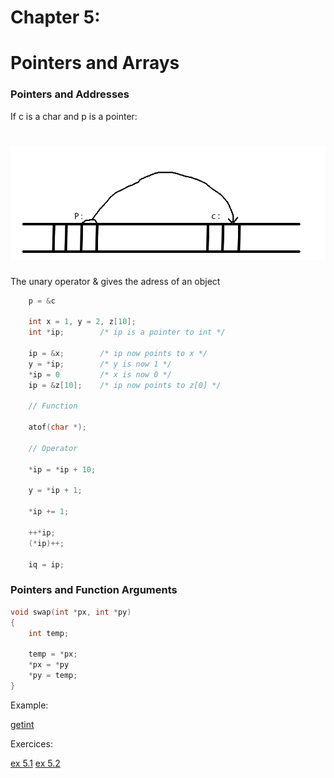# Chapter 5:
# Pointers and Arrays

### Pointers and Addresses

If c is a char and p is a pointer:

<h1 align="center">
    <img src="./diagram/pointeurPC.png">
</h1>

The unary operator & gives the adress of an object

```c
    p = &c

    int x = 1, y = 2, z[10];
    int *ip;        /* ip is a pointer to int */

    ip = &x;        /* ip now points to x */
    y = *ip;        /* y is now 1 */
    *ip = 0         /* x is now 0 */
    ip = &z[10];    /* ip now points to z[0] */

    // Function

    atof(char *);

    // Operator

    *ip = *ip + 10;

    y = *ip + 1;

    *ip += 1;

    ++*ip;
    (*ip)++;

    iq = ip;
```

### Pointers and Function Arguments

```c
void swap(int *px, int *py)
{
    int temp;

    temp = *px;
    *px = *py
    *py = temp;
}
```

Example:

[getint](01-getint.c)

Exercices:

[ex 5.1](exercises/ex5-01.c)
[ex 5.2](exercises/ex5-02.c)